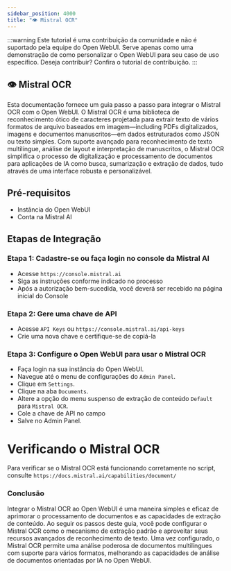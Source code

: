 ```yaml
---
sidebar_position: 4000
title: "👁️ Mistral OCR"
---
```


:::warning
Este tutorial é uma contribuição da comunidade e não é suportado pela equipe do Open WebUI. Serve apenas como uma demonstração de como personalizar o Open WebUI para seu caso de uso específico. Deseja contribuir? Confira o tutorial de contribuição.
:::

## 👁️ Mistral OCR

Esta documentação fornece um guia passo a passo para integrar o Mistral OCR com o Open WebUI. O Mistral OCR é uma biblioteca de reconhecimento ótico de caracteres projetada para extrair texto de vários formatos de arquivo baseados em imagem—including PDFs digitalizados, imagens e documentos manuscritos—em dados estruturados como JSON ou texto simples. Com suporte avançado para reconhecimento de texto multilíngue, análise de layout e interpretação de manuscritos, o Mistral OCR simplifica o processo de digitalização e processamento de documentos para aplicações de IA como busca, sumarização e extração de dados, tudo através de uma interface robusta e personalizável.

Pré-requisitos
------------

* Instância do Open WebUI
* Conta na Mistral AI

Etapas de Integração
----------------

### Etapa 1: Cadastre-se ou faça login no console da Mistral AI

* Acesse `https://console.mistral.ai`
* Siga as instruções conforme indicado no processo
* Após a autorização bem-sucedida, você deverá ser recebido na página inicial do Console

### Etapa 2: Gere uma chave de API

* Acesse `API Keys` ou `https://console.mistral.ai/api-keys`
* Crie uma nova chave e certifique-se de copiá-la

### Etapa 3: Configure o Open WebUI para usar o Mistral OCR

* Faça login na sua instância do Open WebUI.
* Navegue até o menu de configurações do `Admin Panel`.
* Clique em `Settings`.
* Clique na aba `Documents`.
* Altere a opção do menu suspenso de extração de conteúdo `Default` para `Mistral OCR`.
* Cole a chave de API no campo
* Salve no Admin Panel.

Verificando o Mistral OCR
=====================================

Para verificar se o Mistral OCR está funcionando corretamente no script, consulte `https://docs.mistral.ai/capabilities/document/`


### Conclusão

Integrar o Mistral OCR ao Open WebUI é uma maneira simples e eficaz de aprimorar o processamento de documentos e as capacidades de extração de conteúdo. Ao seguir os passos deste guia, você pode configurar o Mistral OCR como o mecanismo de extração padrão e aproveitar seus recursos avançados de reconhecimento de texto. Uma vez configurado, o Mistral OCR permite uma análise poderosa de documentos multilíngues com suporte para vários formatos, melhorando as capacidades de análise de documentos orientadas por IA no Open WebUI.
